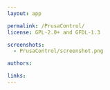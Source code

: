 ```yaml
---
layout: app

permalink: /PrusaControl/
license: GPL-2.0+ and GFDL-1.3

screenshots:
  - PrusaControl/screenshot.png

authors:

links:
---
```

